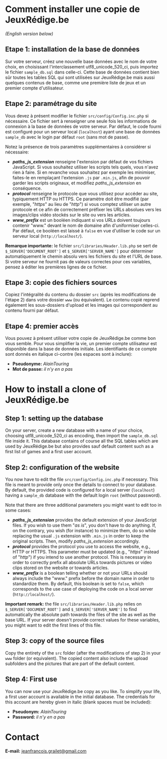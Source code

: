 # Comment installer une copie de JeuxRédige.be

_(English version below)_

## Etape 1: installation de la base de données
Sur votre serveur, créez une nouvelle base données avec le nom de votre choix, en choisissant 
l'interclassement utf8_unicode_520_ci, puis importez le fichier `sample_db.sql` dans celle-ci. 
Cette base de données contient bien sûr toutes les tables SQL qui sont utilisées sur JeuxRédige.be 
mais aussi quelques contenus de base, comme une première liste de jeux et un premier compte 
d'utilisateur.

## Etape 2: paramétrage du site
Vous devez à présent modifier le fichier `src/config/Config.inc.php` si nécessaire. Ce fichier 
sert à renseigner une seule fois les informations de connexion à la base de données de votre 
serveur. Par défaut, le code fourni est configuré pour un serveur local (`localhost`) ayant une 
base de données `sample_db` avec le login par défaut `root` (sans mot de passe).

Notez la présence de trois paramètres supplémentaires à considérer si nécessaire:

* **_paths\_js\_extension_** renseigne l'extension par défaut de vos fichiers JavaScript. Si vous 
  souhaitez utiliser les scripts tels quels, vous n'avez rien à faire. Si en revanche vous 
  souhaitez par exemple les minimiser, faites-le en remplaçant l'extension `.js` par `.min.js`, 
  afin de pouvoir garder les scripts originaux, et modifiez _paths_js_extension_ en conséquence.
* **_protocol_** renseigne le protocole que vous utilisez pour accéder au site, typiquement HTTP 
  ou HTTPS. Ce paramètre doit être modifié (par exemple, "_https_" au lieu de "_http_") si vous 
  comptez utiliser un autre protocole et ce afin de correctement préfixer les URLs absolues vers 
  les images/clips vidéo stockés sur le site ou vers les articles.
* **_www\_prefix_** est un booléen indiquant si vos URLs doivent toujours contenir "www." devant 
  le nom de domaine afin d'uniformiser celles-ci. Par défaut, ce booléen est laissé à `false` en 
  vue d'utiliser le code sur un serveur local (`http://localhost/`).

**Remarque importante:** le fichier `src/libraries/Header.lib.php` se sert de 
`$_SERVER['DOCUMENT_ROOT']` et `$_SERVER['SERVER_NAME']` pour déterminer automatiquement le chemin 
absolu vers les fichiers du site et l'URL de base. Si votre serveur ne fournit pas de valeurs 
correctes pour ces variables, pensez à éditer les premières lignes de ce fichier.

## Etape 3: copie des fichiers sources
Copiez l'intégralité du contenu du dossier `src` (après les modifications de l'étape 2) dans votre 
dossier `www` (ou équivalent). Le contenu copié reprend également les sous-dossiers d'upload et les 
images qui correspondent au contenu fourni par défaut.

## Etape 4: premier accès
Vous pouvez à présent utiliser votre copie de JeuxRédige.be comme bon vous semble. Pour vous 
simplifier la vie, un premier compte utilisateur est disponible dans la base de données initiale. 
Les identifiants de ce compte sont donnés en italique ci-contre (les espaces sont à inclure):

* **Pseudonyme:** _AlainTouring_
* **Mot de passe:** _il n'y en a pas_

# How to install a clone of JeuxRédige.be

## Step 1: setting up the database
On your server, create a new database with a name of your choice, choosing utf8_unicode_520_ci as 
encoding, then import the `sample_db.sql` file inside it. This database contains of course all the 
SQL tables which are used by JeuxRédige.be but also provides sauf default content such as a first 
list of games and a first user account.

## Step 2: configuration of the website
You now have to edit the file `src/config/Config.inc.php` if necessary. This file is meant to 
provide only once the details to connect to your database. By default, the provided code is 
configured for a local server (`localhost`) having a `sample_db` database with the default login 
`root` (without password).

Note that there are three additional parameters you might want to edit too in some cases:

* **_paths\_js\_extension_** provides the default extension of your JavaScript files. If you wish 
  to use them "_as is_", you don't have to do anything. If, on the contrary, you wish (for 
  instance) to minimize them, do so while replacing the usual `.js` extension with `.min.js` in 
  order to keep the original scripts. Then, modify _paths_js_extension_ accordingly.
* **_protocol_** provides the protocol you use to access the website, e.g., HTTP or HTTPS. This 
  parameter must be updated (e.g., "_https_" instead of "_http_") if you intend to use another 
  protocol. This is necessary in order to correctly prefix all absolute URLs towards pictures or 
  video clips stored on the website or towards articles.
* **_www\_prefix_** is a boolean telling whether or not your URLs should always include the "www." 
  prefix before the domain name in order to standardize them. By default, this boolean is set to 
  `false`, which corresponds to the use case of deploying the code on a local server 
  (`http://localhost/`).

**Important remark:** the file `src/libraries/Header.lib.php` relies on 
`$_SERVER['DOCUMENT_ROOT']` and `$_SERVER['SERVER_NAME']` to find automatically the absolute path 
towards the files of the site as well as the base URL. If your server doesn't provide correct 
values for these variables, you might want to edit the first lines of this file.

## Step 3: copy of the source files
Copy the entirety of the `src` folder (after the modifications of step 2) in your `www` folder (or 
equivalent). The copied content also include the upload subfolders and the pictures that are part 
of the default content.

## Step 4: First use
You can now use your JeuxRédige.be copy as you like. To simplify your life, a first user account 
is available in the initial database. The credentials for this account are hereby given in italic 
(blank spaces must be included):

* **Pseudonym:** _AlainTouring_
* **Password:** _il n'y en a pas_

# Contact

**E-mail:** jeanfrancois.grailet@gmail.com